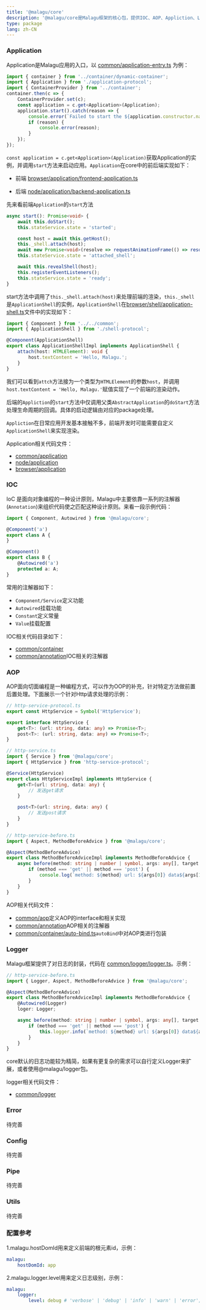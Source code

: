 ```yaml
---
title: '@malagu/core'
description: '@malagu/core是Malagu框架的核心包，提供IOC、AOP、Appliction、Logger、Error等抽象定义和实现以及相关工具方法。'
type: package
lang: zh-CN
---
```


### Application

Application是Malagu应用的入口，以 [common/application-entry.ts](https://github.com/cellbang/malagu/blob/master/packages/core/src/common/application/application-entry.ts) 为例：

```typescript
import { container } from '../container/dynamic-container';
import { Application } from './application-protocol';
import { ContainerProvider } from '../container';
container.then(c => {
    ContainerProvider.set(c);
    const application = c.get<Application>(Application);
    application.start().catch(reason => {
        console.error(`Failed to start the ${application.constructor.name}.`);
        if (reason) {
            console.error(reason);
        }
    });
});
```

`const application = c.get<Application>(Application)`获取Application的实例，并调用`start`方法来启动应用。`Application`在core中的前后端实现如下：

- 前端 [browser/application/frontend-application.ts](https://github.com/cellbang/malagu/blob/master/packages/core/src/browser/application/frontend-application.ts)

- 后端 [node/application/backend-application.ts](https://github.com/cellbang/malagu/blob/master/packages/core/src/node/application/backend-application.ts)

先来看前端`Application`的`start`方法

```typescript
async start(): Promise<void> {
    await this.doStart();
    this.stateService.state = 'started';

    const host = await this.getHost();
    this._shell.attach(host);
    await new Promise<void>(resolve => requestAnimationFrame(() => resolve()));
    this.stateService.state = 'attached_shell';

    await this.revealShell(host);
    this.registerEventListeners();
    this.stateService.state = 'ready';
}
```

start方法中调用了`this._shell.attach(host)`来处理前端的渲染，`this._shell`是`ApplicationShell`的实例，`ApplicationShell`在[browser/shell/application-shell.ts](https://github.com/cellbang/malagu/blob/master/packages/core/src/browser/shell/application-shell.ts)文件中的实现如下：

```typescript
import { Component } from '../../common';
import { ApplicationShell } from './shell-protocol';

@Component(ApplicationShell)
export class ApplicationShellImpl implements ApplicationShell {
    attach(host: HTMLElement): void {
        host.textContent = 'Hello, Malagu.';
    }
}
```

我们可以看到`attch`方法接为一个类型为`HTMLElement`的参数`host`，并调用`host.textContent = 'Hello, Malagu.'`赋值实现了一个前端的渲染动作。

后端的`Appliction`的`start`方法中仅调用父类`AbstractApplication`的`doStart`方法处理生命周期的回调。具体的启动逻辑由对应的package处理。

`Appliction`在日常应用开发基本接触不多，前端开发时可能需要自定义`ApplicationShell`来实现渲染。

Application相关代码文件：
- [common/application](https://github.com/cellbang/malagu/tree/master/packages/core/src/common/application)
- [node/application](https://github.com/cellbang/malagu/tree/master/packages/core/src/node/application)
- [browser/application](https://github.com/cellbang/malagu/tree/master/packages/core/src/browser/application)

### IOC
IoC 是面向对象编程的一种设计原则，Malagu中主要依靠一系列的注解器(`Annotation`)来组织代码使之匹配这种设计原则。来看一段示例代码：

```typescript
import { Component, Autowired } from '@malagu/core';

@Component('a')
export class A {
}

@Component()
export class B {
    @Autowired('a')
    protected a: A;
}
```

常用的注解器如下：

- `Component/Service`定义功能
- `Autowired`挂载功能
- `Constant`定义常量
- `Value`挂载配置

IOC相关代码目录如下：
- [common/container](https://github.com/cellbang/malagu/tree/master/packages/core/src/common/container)
- [common/annotation](https://github.com/cellbang/malagu/tree/master/packages/core/src/common/annotation)IOC相关的注解器

### AOP
AOP面向切面编程是一种编程方式，可以作为OOP的补充，针对特定方法做前置后置处理。下面展示一个针对Http请求处理的示例：

```typescript
// http-service-protocol.ts
export const HttpService = Symbol('HttpService');

export interface HttpService {
    get<T>: (url: string, data: any) => Promise<T>;
    post<T>: (url: string, data: any) => Promise<T>;
}
```

```typescript
// http-service.ts
import { Service } from '@malagu/core';
import { HttpService } from 'http-service-protocol';

@Service(HttpService)
export class HttpServiceImpl implements HttpService {
    get<T>(url: string, data: any) {
        // 发送get请求
    }

    post<T>(url: string, data: any) {
        // 发送post请求
    }
}
```

```typescript
// http-service-before.ts
import { Aspect, MethodBeforeAdvice } from '@malagu/core';

@Aspect(MethodBeforeAdvice)
export class MethodBeforeAdviceImpl implements MethodBeforeAdvice {
    async before(method: string | number | symbol, args: any[], target: any): Promise<void> {
        if (method === 'get' || method === 'post') {
            console.log(`method: ${method} url: ${args[0]} data${args[1]}`);
        }
    }
}
```
AOP相关代码文件：
- [common/aop](https://github.com/cellbang/malagu/tree/master/packages/core/src/common/aop)定义AOP的interface和相关实现
- [common/annotation](https://github.com/cellbang/malagu/tree/master/packages/core/src/common/annotation)AOP相关的注解器
- [common/container/auto-bind.ts](https://github.com/cellbang/malagu/blob/master/packages/core/src/common/container/auto-bind.ts)`autoBind`中对AOP类进行包装

### Logger
Malagu框架提供了对日志的封装，代码在 [common/logger/logger.ts](https://github.com/cellbang/malagu/blob/master/packages/core/src/common/logger/logger.ts)。示例：

```typescript
// http-service-before.ts
import { Logger, Aspect, MethodBeforeAdvice } from '@malagu/core';

@Aspect(MethodBeforeAdvice)
export class MethodBeforeAdviceImpl implements MethodBeforeAdvice {
    @Autowired(Logger)
    loger: Logger;

    async before(method: string | number | symbol, args: any[], target: any): Promise<void> {
        if (method === 'get' || method === 'post') {
            this.logger.info(`method: ${method} url: ${args[0]} data${args[1]}`);
        }
    }
}
```
core默认的日志功能较为精简，如果有更复杂的需求可以自行定义Logger来扩展，或者使用@malagu/logger包。

logger相关代码文件：
- [common/logger](https://github.com/cellbang/malagu/tree/master/packages/core/src/common/logger)

### Error
待完善

### Config
待完善

### Pipe
待完善

### Utils
待完善

### 配置参考

1.malagu.hostDomId用来定义前端的根元素id，示例：

```yaml
malagu:
    hostDomId: app
```

2.malagu.logger.level用来定义日志级别，示例：

```yaml
malagu:
    logger:
        level: debug # 'verbose' | 'debug' | 'info' | 'warn' | 'error';
```
